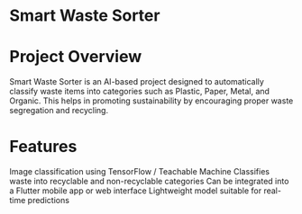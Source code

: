 # Smart Waste Sorter

# Project Overview
Smart Waste Sorter is an AI-based project designed to automatically classify waste items into categories such as Plastic, Paper, Metal, and Organic.
This helps in promoting sustainability by encouraging proper waste segregation and recycling.

# Features
Image classification using TensorFlow / Teachable Machine
Classifies waste into recyclable and non-recyclable categories
Can be integrated into a Flutter mobile app or web interface
Lightweight model suitable for real-time predictions
